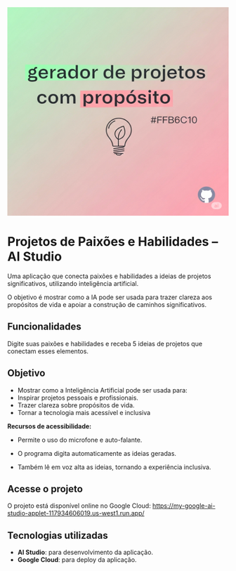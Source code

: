 <div align="center">
<img width="1200" height="475" alt="Cabeçalho com o nome do projeto" src="https://github.com/thnalmeida/gerador-projetos-com-proposito/blob/main/components/headerprojeto.png"/>
</div>

# Projetos de Paixões e Habilidades – AI Studio

Uma aplicação que conecta paixões e habilidades a ideias de projetos significativos, utilizando inteligência artificial.

O objetivo é mostrar como a IA pode ser usada para trazer clareza aos propósitos de vida e apoiar a construção de caminhos significativos.

## Funcionalidades

Digite suas paixões e habilidades e receba 5 ideias de projetos que conectam esses elementos.

## Objetivo

- Mostrar como a Inteligência Artificial pode ser usada para:
- Inspirar projetos pessoais e profissionais.
- Trazer clareza sobre propósitos de vida.
- Tornar a tecnologia mais acessível e inclusiva


**Recursos de acessibilidade:**

- Permite o uso do microfone e auto-falante.

- O programa digita automaticamente as ideias geradas.

- Também lê em voz alta as ideias, tornando a experiência inclusiva.

## Acesse o projeto

O projeto está disponível online no Google Cloud: https://my-google-ai-studio-applet-117934606019.us-west1.run.app/

## Tecnologias utilizadas
- **AI Studio**: para desenvolvimento da aplicação.
- **Google Cloud**: para deploy da aplicação.
